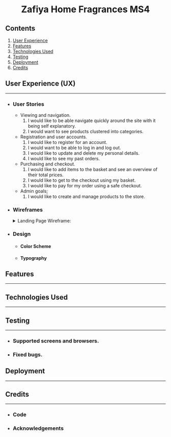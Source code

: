 <h1 align="center">Zafiya Home Fragrances MS4</h1>

## Contents
1. [User Experience](#user-experience-ux)
2. [Features](#features)
3. [Technologies Used](#technologies-used)
4. [Testing](#testing)
5. [Deployment](#deployment)
6. [Credits](#credits)


## User Experience (UX)
***
- ### User Stories
    * Viewing and navigation.
        1. I would like to be able navigate quickly around the site with it being self explanatory.
        2. I would want to see products clustered into categories.
    * Registration and user accounts.
        1. I would like to register for an account.
        2. I would want to be able to log in and log out.
        3. I would like to update and delete my personal details.
        4. I would like to see my past orders.
    * Purchasing and checkout.
        1. I would like to add items to the basket and see an overview of their total prices.
        2. I would like to get to the checkout using my basket.
        3. I would like to pay for my order using a safe checkout.
    * Admin goals;
        1. I would like to create and manage products to the store.
        

- ### Wireframes
    <details><summary>Landing Page Wireframe:</summary>
        
    ![Image of laptop, tablet and phone wireframes of the main landing page](docs/wireframes/MS4-landing-page-wireframe.JPG)
    </details>

- ### Design
    - #### Color Scheme
        
    - #### Typography

## Features
***

## Technologies Used
***

## Testing
***

* ### Supported screens and browsers.


* ### Fixed bugs.

## Deployment
***

## Credits
***
 - ### Code

 - ### Acknowledgements
